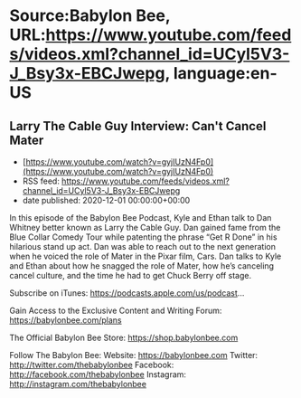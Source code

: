 # Source:Babylon Bee, URL:https://www.youtube.com/feeds/videos.xml?channel_id=UCyl5V3-J_Bsy3x-EBCJwepg, language:en-US

## Larry The Cable Guy Interview: Can't Cancel Mater
 - [https://www.youtube.com/watch?v=gyjIUzN4Fp0](https://www.youtube.com/watch?v=gyjIUzN4Fp0)
 - RSS feed: https://www.youtube.com/feeds/videos.xml?channel_id=UCyl5V3-J_Bsy3x-EBCJwepg
 - date published: 2020-12-01 00:00:00+00:00

In this episode of the Babylon Bee Podcast, Kyle and Ethan talk to Dan Whitney better known as Larry the Cable Guy. Dan gained fame from the Blue Collar Comedy Tour while patenting the phrase “Get R Done” in his hilarious stand up act. Dan was able to reach out to the next generation when he voiced the role of Mater in the Pixar film, Cars. Dan talks to Kyle and Ethan about how he snagged the role of Mater, how he’s canceling cancel culture, and the time he had to get Chuck Berry off stage.

Subscribe on iTunes: https://podcasts.apple.com/us/podcast...

Gain Access to the Exclusive Content and Writing Forum: https://babylonbee.com/plans

The Official Babylon Bee Store: https://shop.babylonbee.com

Follow The Babylon Bee:
Website: https://babylonbee.com
Twitter: http://twitter.com/thebabylonbee
Facebook: http://facebook.com/thebabylonbee
Instagram: http://instagram.com/thebabylonbee

